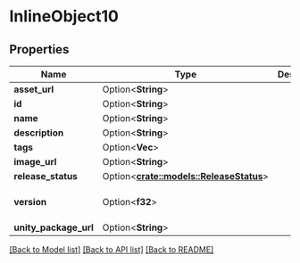 # InlineObject10

## Properties

Name | Type | Description | Notes
------------ | ------------- | ------------- | -------------
**asset_url** | Option<**String**> |  | [optional]
**id** | Option<**String**> |  | [optional]
**name** | Option<**String**> |  | [optional]
**description** | Option<**String**> |  | [optional]
**tags** | Option<**Vec<String>**> |  | [optional]
**image_url** | Option<**String**> |  | [optional]
**release_status** | Option<[**crate::models::ReleaseStatus**](ReleaseStatus.md)> |  | [optional]
**version** | Option<**f32**> |  | [optional][default to 1]
**unity_package_url** | Option<**String**> |  | [optional]

[[Back to Model list]](../README.md#documentation-for-models) [[Back to API list]](../README.md#documentation-for-api-endpoints) [[Back to README]](../README.md)


